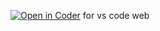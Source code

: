 [![Open in Coder](https://bl8i4o4igkt4u.pit-1.try.coder.app/open-in-coder.svg)](https://bl8i4o4igkt4u.pit-1.try.coder.app/templates/coder/Devweb/workspace?mode=auto)
for vs code web 
